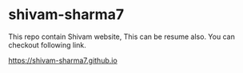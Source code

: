 # shivam-sharma7
This repo contain Shivam website, This can be resume also. You can checkout following link.

https://shivam-sharma7.github.io
  
